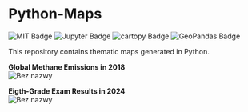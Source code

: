 # Python-Maps
![MIT Badge](https://img.shields.io/badge/license-MIT-green?style=&logo=)
![Jupyter Badge](https://img.shields.io/badge/-Jupyter-F37626?logo=Jupyter&logoColor=white)
![cartopy Badge](https://img.shields.io/badge/cartopy-white?logo=cartopy)
![GeoPandas Badge](https://img.shields.io/badge/GeoPandas-139C5A?logo=geopandas&logoColor=fff)

This repository contains thematic maps generated in Python.

**Global Methane Emissions in 2018**<br>
![Bez nazwy](https://github.com/msikorski93/Python-Maps/assets/45270023/c89b2287-5a74-4a20-9246-3cfb86c21d57)

**Eigth-Grade Exam Results in 2024**<br>
![Bez nazwy](https://github.com/user-attachments/assets/b11d4dbe-0e1a-46f5-aaba-8ad326fcc44d)
